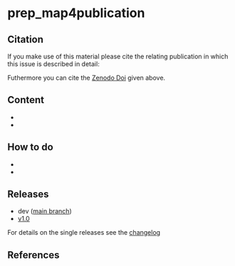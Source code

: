 # prep_map4publication

## Citation

If you make use of this material please cite the relating publication in which this issue is described in detail:


Futhermore you can cite the [Zenodo Doi]() given above.


## Content

-
-


## How to do

-
-


## Releases

- dev ([main branch]())
- [v1.0]()

For details on the single releases see the [changelog]()


## References



